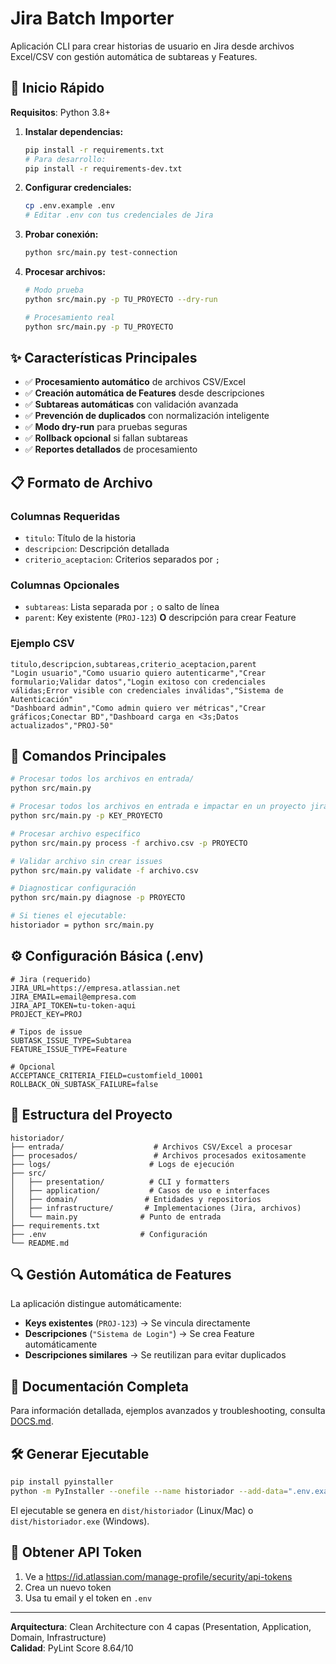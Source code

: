 # Jira Batch Importer

Aplicación CLI para crear historias de usuario en Jira desde archivos Excel/CSV con gestión automática de subtareas y Features.

## 🚀 Inicio Rápido

**Requisitos**: Python 3.8+

1. **Instalar dependencias:**
   ```bash
   pip install -r requirements.txt
   # Para desarrollo:
   pip install -r requirements-dev.txt
   ```

2. **Configurar credenciales:**
   ```bash
   cp .env.example .env
   # Editar .env con tus credenciales de Jira
   ```

3. **Probar conexión:**
   ```bash
   python src/main.py test-connection
   ```

4. **Procesar archivos:**
   ```bash
   # Modo prueba
   python src/main.py -p TU_PROYECTO --dry-run
   
   # Procesamiento real
   python src/main.py -p TU_PROYECTO
   ```

## ✨ Características Principales

- ✅ **Procesamiento automático** de archivos CSV/Excel
- ✅ **Creación automática de Features** desde descripciones
- ✅ **Subtareas automáticas** con validación avanzada
- ✅ **Prevención de duplicados** con normalización inteligente
- ✅ **Modo dry-run** para pruebas seguras
- ✅ **Rollback opcional** si fallan subtareas
- ✅ **Reportes detallados** de procesamiento

## 📋 Formato de Archivo

### Columnas Requeridas
- `titulo`: Título de la historia
- `descripcion`: Descripción detallada  
- `criterio_aceptacion`: Criterios separados por `;`

### Columnas Opcionales
- `subtareas`: Lista separada por `;` o salto de línea
- `parent`: Key existente (`PROJ-123`) **O** descripción para crear Feature

### Ejemplo CSV
```csv
titulo,descripcion,subtareas,criterio_aceptacion,parent
"Login usuario","Como usuario quiero autenticarme","Crear formulario;Validar datos","Login exitoso con credenciales válidas;Error visible con credenciales inválidas","Sistema de Autenticación"
"Dashboard admin","Como admin quiero ver métricas","Crear gráficos;Conectar BD","Dashboard carga en <3s;Datos actualizados","PROJ-50"
```

## 🔧 Comandos Principales

```bash
# Procesar todos los archivos en entrada/
python src/main.py

# Procesar todos los archivos en entrada e impactar en un proyecto jira especifico/
python src/main.py -p KEY_PROYECTO

# Procesar archivo específico
python src/main.py process -f archivo.csv -p PROYECTO

# Validar archivo sin crear issues
python src/main.py validate -f archivo.csv

# Diagnosticar configuración
python src/main.py diagnose -p PROYECTO

# Si tienes el ejecutable:
historiador = python src/main.py

```

## ⚙️ Configuración Básica (.env)

```env
# Jira (requerido)
JIRA_URL=https://empresa.atlassian.net
JIRA_EMAIL=email@empresa.com
JIRA_API_TOKEN=tu-token-aqui
PROJECT_KEY=PROJ

# Tipos de issue
SUBTASK_ISSUE_TYPE=Subtarea
FEATURE_ISSUE_TYPE=Feature

# Opcional
ACCEPTANCE_CRITERIA_FIELD=customfield_10001
ROLLBACK_ON_SUBTASK_FAILURE=false
```

## 📁 Estructura del Proyecto

```
historiador/
├── entrada/                    # Archivos CSV/Excel a procesar
├── procesados/                 # Archivos procesados exitosamente  
├── logs/                      # Logs de ejecución
├── src/
│   ├── presentation/          # CLI y formatters
│   ├── application/           # Casos de uso e interfaces
│   ├── domain/               # Entidades y repositorios
│   ├── infrastructure/       # Implementaciones (Jira, archivos)
│   └── main.py              # Punto de entrada
├── requirements.txt
├── .env                     # Configuración
└── README.md
```

## 🔍 Gestión Automática de Features

La aplicación distingue automáticamente:

- **Keys existentes** (`PROJ-123`) → Se vincula directamente
- **Descripciones** (`"Sistema de Login"`) → Se crea Feature automáticamente
- **Descripciones similares** → Se reutilizan para evitar duplicados

## 📖 Documentación Completa

Para información detallada, ejemplos avanzados y troubleshooting, consulta [DOCS.md](DOCS.md).

## 🛠️ Generar Ejecutable

```bash
pip install pyinstaller
python -m PyInstaller --onefile --name historiador --add-data=".env.example:." src/main.py --clean
```

El ejecutable se genera en `dist/historiador` (Linux/Mac) o `dist/historiador.exe` (Windows).

## 📝 Obtener API Token

1. Ve a https://id.atlassian.com/manage-profile/security/api-tokens
2. Crea un nuevo token
3. Usa tu email y el token en `.env`

---

**Arquitectura**: Clean Architecture con 4 capas (Presentation, Application, Domain, Infrastructure)  
**Calidad**: PyLint Score 8.64/10
